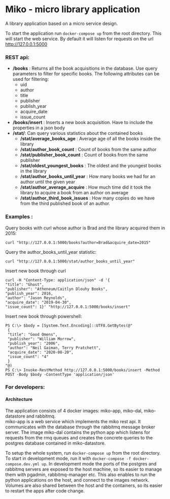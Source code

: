# Miko - micro library application 

A library application based on a micro service design.

To start the application run `docker-compose up` from the root directory. 
This will start the web service. 
By default it will listen for requests on the url http://127.0.0.1:5000 

### REST api: 

 - **/books** : Returns all the book acquisitions in the database.
   Use query parameters to filter for specific books. The following attributes can be used for filtering:
   - uid
   - author
   - title
   - publisher
   - publish_year
   - acquire_date
   - issue_count
 - **/books/insert** : Inserts a new book acquisition. Have to include the properties in a json body 
 - **/stat/**: Can query various statistics about the contained books
   - **/stat/average_books_age** : Average age of all the books inside the library
   - **/stat/author_book_count** : Count of books from the same author
   - **/stat/publisher_book_count** : Count of books from the same publisher
   - **/stat/oldest_youngest_books** : The oldest and the youngest books in the library
   - **/stat/author_books_until_year** : How many books we had for an author until the given year
   - **/stat/author_average_acquire** : How much time did it took the library to acquire a book from an author on average
   - **/stat/author_third_book_issues** : How many copies do we have from the third published book of an author. 

### Examples :

Query books with curl whose author is Brad and the library acquired them in 2015:
```
curl "http://127.0.0.1:5000/books?author=Brad&acquire_date=2015"
```

Query the author_books_until_year statistic:
```
curl "http://127.0.0.1:5000/stat/author_books_until_year"
```

Insert new book through curl
```
curl -H "Content-Type: application/json" -d '{
"title": "Ghost",
"publisher": "Atheneum/Caitlyn Dlouhy Books",
"publish_year": 2016,
"author": "Jason Reynolds",
"acquire_date": "2019-04-30",
"issue_count": 1}' "http://127.0.0.1:5000/books/insert"
```

Insert new book through powershell:
```
PS C:\> $body = [System.Text.Encoding]::UTF8.GetBytes(@"
 {
 "title": "Good Omens",
 "publisher": "William Morrow",
 "publish_year": "2006",
 "author": "Neil Gaiman, Terry Pratchett",
 "acquire_date": "2020-08-20",
 "issue_count": "4"
 }
"@)
PS C:\> Invoke-RestMethod http://127.0.0.1:5000/books/insert -Method POST -Body $body -ContentType 'application/json'
```

### For developers:

#### Architecture
The application consists of 4 docker images: miko-app, miko-dal, miko-datastore and rabbitmq.<br>
miko-app is a web service which implements the miko rest api. 
It communicates with the database through the rabbitmq message broker server. 
The image miko-dal contains the python app which listens for requests from the rmq queues and 
creates the concrete queries to the postgres database contained in miko-datastore. 

To setup the whole system, run `docker-compose up` from the root directory.<br>
To start in development mode, run it with `docker-compose -f docker-compose.dev.yml up`. 
In development mode the ports of the postgres and rabbitmq servers are exposed 
to the host machine, so its easier to manage them with pgadmin, rabbitmq-manager etc. 
This also enables to run the python applications on the host, and connect to the images network.
Volumes are also shared between the host and the containers, so its easier to restart the 
apps after code change.

